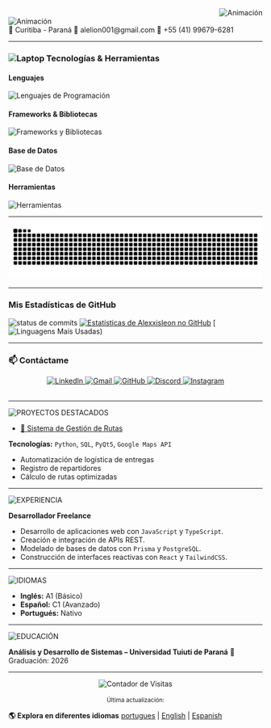 <div align="right">
  <img src="https://readme-typing-svg.herokuapp.com?font=Consolas&size=20&pause=1000&color=CCCCCC&width=650&lines=C:%5CUsers%5CUsuario>¡Hola!+Soy+Cristian;" alt="Animación" />
</div>

<div align="left">
  <img src="https://readme-typing-svg.herokuapp.com?font=Consolas&size=16&pause=1000&color=CCCCCC&width=1000&lines=Desarrollador+Full+Stack+|+TI;" alt="Animación" />
</div>
📍 Curitiba - Paraná
📧 alelion001@gmail.com
📱 +55 (41) 99679-6281

---

<h3><img src="https://raw.githubusercontent.com/Tarikul-Islam-Anik/Animated-Fluent-Emojis/master/Emojis/Objects/Laptop.png" alt="Laptop" width="35" height="35" /> Tecnologías & Herramientas</h3> 
<h4>Lenguajes</h4> 
<div> 
  <img src="https://skillicons.dev/icons?i=c,cpp,python,java,php,js,ts,html,css" alt="Lenguajes de Programación" /> 
</div> 
<h4>Frameworks & Bibliotecas</h4> 
<div> 
  <img src="https://skillicons.dev/icons?i=react,nextjs,nodejs,tailwind,vite" alt="Frameworks y Bibliotecas" /> 
</div> 
<h4>Base de Datos</h4> 
<div> 
  <img src="https://skillicons.dev/icons?i=prisma,postgresql" alt="Base de Datos" /> 
</div> 
<h4>Herramientas</h4> 
<div> 
  <img src="https://skillicons.dev/icons?i=git,github,windows,vscode,pycharm" alt="Herramientas" /> 
</div> 

---

<picture>
  <source media="(prefers-color-scheme: dark)" srcset="https://raw.githubusercontent.com/Alexxisleon/Alexxisleon/output/github-contribution-grid-snake-dark.svg">
  <source media="(prefers-color-scheme: light)" srcset="https://raw.githubusercontent.com/Alexxisleon/Alexxisleon/output/github-contribution-grid-snake.svg">
  <img alt="github snake animation" src="https://raw.githubusercontent.com/Alexxisleon/Alexxisleon/output/github-contribution-grid-snake.svg">
</picture>

---

### Mis Estadísticas de GitHub

![status de commits](https://github-contributor-stats.vercel.app/api?username=Alexxisleon&limit=5&theme=cobalt&combine_all_yearly_contributions=true)
[![Estatísticas de Alexxisleon no GitHub](https://github-readme-stats.vercel.app/api?username=Alexxisleon&show_icons=true&theme=tokyonight&include_all_commits=true&count_private=true)](https://github.com/Alexxisleon)
[![Linguagens Mais Usadas](https://github-readme-streak-stats.herokuapp.com/?user=Alexxisleon&theme=blue-green&hide_border=true))


---

### 📫 Contáctame

<div align="center">
  <a href="https://www.linkedin.com/in/cristian-leon-b63659384/" target="_blank">
    <img src="https://skillicons.dev/icons?i=linkedin" alt="LinkedIn"/>
  </a>
  <a href="mailto:alelion001@gmail.com" target="_blank">
    <img src="https://skillicons.dev/icons?i=gmail" alt="Gmail"/>
  </a>
  <a href="https://github.com/Alexxisleon" target="_blank">
    <img src="https://skillicons.dev/icons?i=github" alt="GitHub"/>
  </a>
  <a href="https://discordapp.com/users/rw917" target="_blank">
    <img src="https://skillicons.dev/icons?i=discord" alt="Discord"/>
  </a>
  <a href="https://instagram.com/akz7ine" target="_blank">
    <img src="https://skillicons.dev/icons?i=instagram" alt="Instagram"/>
  </a>
</div>

<br>

---

<img src="https://readme-typing-svg.herokuapp.com?font=Consolas&weight=700&size=28&pause=1000&color=FFFFFF&width=450&lines=💻+PROYECTOS+DESTACADOS" alt="PROYECTOS DESTACADOS" />

- [🔗 Sistema de Gestión de Rutas](https://github.com/eliphaslevii/TrabalhoPI)
  
**Tecnologías:** `Python`, `SQL`, `PyQt5`, `Google Maps API`
- Automatización de logística de entregas
- Registro de repartidores
- Cálculo de rutas optimizadas

---

<img src="https://readme-typing-svg.herokuapp.com?font=Consolas&weight=700&size=28&pause=1000&color=FFFFFF&width=450&lines=💼+EXPERIENCIA" alt="EXPERIENCIA" />

**Desarrollador Freelance**
- Desarrollo de aplicaciones web con `JavaScript` y `TypeScript`.
- Creación e integración de APIs REST.
- Modelado de bases de datos con `Prisma` y `PostgreSQL`.
- Construcción de interfaces reactivas con `React` y `TailwindCSS`.

---

<img src="https://readme-typing-svg.herokuapp.com?font=Consolas&weight=700&size=28&pause=1000&color=FFFFFF&width=450&lines=🌐+IDIOMAS" alt="IDIOMAS" />

- **Inglés:** A1 (Básico)
- **Español:** C1 (Avanzado)
- **Portugués:** Nativo

---

<img src="https://readme-typing-svg.herokuapp.com?font=Consolas&weight=700&size=28&pause=1000&color=FFFFFF&width=450&lines=📚+EDUCACIÓN" alt="EDUCACIÓN" />

**Análisis y Desarrollo de Sistemas – Universidad Tuiuti de Paraná**
📅 Graduación: 2026

---

<div align="center">
  <img src="https://komarev.com/ghpvc/?username=Alexxisleon&style=for-the-badge&color=brightgreen" alt="Contador de Visitas"/>
  <p>
    <small>Última actualización: </small>
  </p>
</div>

  **🌎  Explora en diferentes idiomas** [portugues](https://github.com/Alexxisleon/Alexxisleon/blob/main/README.md) | 
  [English](https://github.com/Alexxisleon/Alexxisleon/blob/main/README_EN.md) | 
  [Espanish](https://github.com/Alexxisleon/Alexxisleon/blob/main/README_ES.md)

